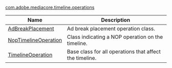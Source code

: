 ---
---

[com.adobe.mediacore.timeline.operations](http://help.adobe.com/en_US/primetime/api/psdk/asdoc-dhls_1.4/com/adobe/mediacore/timeline/operations/package-detail.html)
<table frame="all" colsep="1" rowsep="1" id="table_F136FE6F21BB403E8D23469B570A5FC3"> 
 <tgroup cols="2" colsep="1" rowsep="1" class="FormatA"> 
  <colspec colnum="1" colname="1" colwidth="38*" /> 
  <colspec colnum="2" colname="2" colwidth="63*" /> 
  <thead> 
   <tr rowsep="1"> 
    <th colname="1" class="entry">Name</th> 
    <th colname="2" class="entry">Description</th> 
   </tr> 
  </thead> 
  <tbody> 
   <tr rowsep="1"> 
    <td colname="1"> <span class="codeph"><a href="http://help.adobe.com/en_US/primetime/api/psdk/asdoc-dhls_1.4/com/adobe/mediacore/timeline/operations/AdBreakPlacement.html" format="html" scope="external">AdBreakPlacement</a></span> </td> 
    <td colname="2">Ad break placement operation class.</td> 
   </tr> 
   <tr rowsep="1"> 
    <td colname="1"><span class="codeph"><a href="http://help.adobe.com/en_US/primetime/api/psdk/asdoc-dhls_1.4/com/adobe/mediacore/timeline/operations/NopTimelineOperation.html" format="html" scope="external">NopTimelineOperation</a></span> </td> 
    <td colname="2">Class indicating a NOP operation on the timeline.</td> 
   </tr> 
   <tr rowsep="1"> 
    <td colname="1"><span class="codeph"><a href="http://help.adobe.com/en_US/primetime/api/psdk/asdoc-dhls_1.4/com/adobe/mediacore/timeline/operations/TimelineOperation.html" format="html" scope="external">TimelineOperation</a></span> </td> 
    <td colname="2">Base class for all operations that affect the timeline.</td> 
   </tr> 
  </tbody> 
 </tgroup> 
</table>

